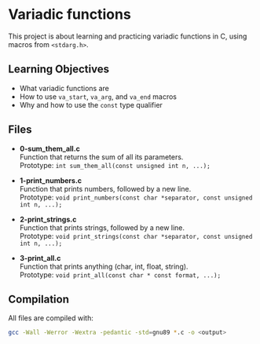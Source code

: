 # Variadic functions

This project is about learning and practicing variadic functions in C, using macros from `<stdarg.h>`.

## Learning Objectives
- What variadic functions are
- How to use `va_start`, `va_arg`, and `va_end` macros
- Why and how to use the `const` type qualifier

## Files

- **0-sum_them_all.c**  
  Function that returns the sum of all its parameters.  
  Prototype: `int sum_them_all(const unsigned int n, ...);`

- **1-print_numbers.c**  
  Function that prints numbers, followed by a new line.  
  Prototype: `void print_numbers(const char *separator, const unsigned int n, ...);`

- **2-print_strings.c**  
  Function that prints strings, followed by a new line.  
  Prototype: `void print_strings(const char *separator, const unsigned int n, ...);`

- **3-print_all.c**  
  Function that prints anything (char, int, float, string).  
  Prototype: `void print_all(const char * const format, ...);`

## Compilation
All files are compiled with:
```bash
gcc -Wall -Werror -Wextra -pedantic -std=gnu89 *.c -o <output>
